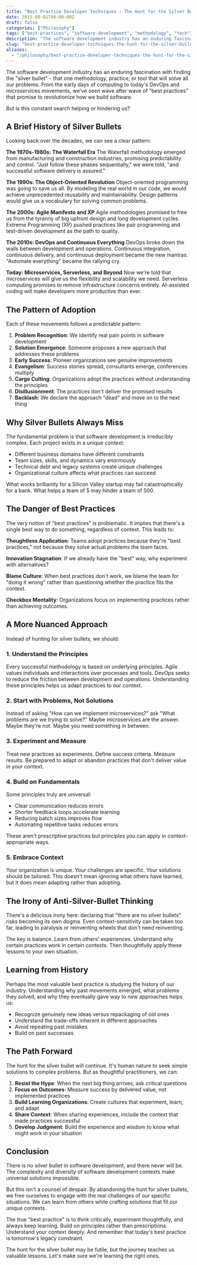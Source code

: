 ```yaml
---
title: "Best Practice Developer Techniques - The Hunt for the Silver Bullet"
date: 2015-09-01T00:00:00Z
draft: false
categories: ["Philosophy"]
tags: ["best-practices", "software-development", "methodology", "tech"]
description: "The software development industry has an enduring fascination with finding the 'silver bullet' - that one methodology, practice, or tool that will solve all our problems."
slug: "best-practice-developer-techniques-the-hunt-for-the-silver-bullet"
aliases:
  - "/philosophy/best-practice-developer-techniques-the-hunt-for-the-silver-bullet/"
---
```


The software development industry has an enduring fascination with finding the "silver bullet" - that one methodology, practice, or tool that will solve all our problems. From the early days of computing to today's DevOps and microservices movements, we've seen wave after wave of "best practices" that promise to revolutionize how we build software.

But is this constant search helping or hindering us?

## A Brief History of Silver Bullets

Looking back over the decades, we can see a clear pattern:

**The 1970s-1980s: The Waterfall Era**
The Waterfall methodology emerged from manufacturing and construction industries, promising predictability and control. "Just follow these phases sequentially," we were told, "and successful software delivery is assured."

**The 1990s: The Object-Oriented Revolution**
Object-oriented programming was going to save us all. By modeling the real world in our code, we would achieve unprecedented reusability and maintainability. Design patterns would give us a vocabulary for solving common problems.

**The 2000s: Agile Manifesto and XP**
Agile methodologies promised to free us from the tyranny of big upfront design and long development cycles. Extreme Programming (XP) pushed practices like pair programming and test-driven development as the path to quality.

**The 2010s: DevOps and Continuous Everything**
DevOps broke down the walls between development and operations. Continuous integration, continuous delivery, and continuous deployment became the new mantras. "Automate everything" became the rallying cry.

**Today: Microservices, Serverless, and Beyond**
Now we're told that microservices will give us the flexibility and scalability we need. Serverless computing promises to remove infrastructure concerns entirely. AI-assisted coding will make developers more productive than ever.

## The Pattern of Adoption

Each of these movements follows a predictable pattern:

1. **Problem Recognition**: We identify real pain points in software development
2. **Solution Emergence**: Someone proposes a new approach that addresses these problems
3. **Early Success**: Pioneer organizations see genuine improvements
4. **Evangelism**: Success stories spread, consultants emerge, conferences multiply
5. **Cargo Culting**: Organizations adopt the practices without understanding the principles
6. **Disillusionment**: The practices don't deliver the promised results
7. **Backlash**: We declare the approach "dead" and move on to the next thing

## Why Silver Bullets Always Miss

The fundamental problem is that software development is irreducibly complex. Each project exists in a unique context:

- Different business domains have different constraints
- Team sizes, skills, and dynamics vary enormously
- Technical debt and legacy systems create unique challenges
- Organizational culture affects what practices can succeed

What works brilliantly for a Silicon Valley startup may fail catastrophically for a bank. What helps a team of 5 may hinder a team of 500.

## The Danger of Best Practices

The very notion of "best practices" is problematic. It implies that there's a single best way to do something, regardless of context. This leads to:

**Thoughtless Application**: Teams adopt practices because they're "best practices," not because they solve actual problems the team faces.

**Innovation Stagnation**: If we already have the "best" way, why experiment with alternatives?

**Blame Culture**: When best practices don't work, we blame the team for "doing it wrong" rather than questioning whether the practice fits the context.

**Checkbox Mentality**: Organizations focus on implementing practices rather than achieving outcomes.

## A More Nuanced Approach

Instead of hunting for silver bullets, we should:

### 1. Understand the Principles

Every successful methodology is based on underlying principles. Agile values individuals and interactions over processes and tools. DevOps seeks to reduce the friction between development and operations. Understanding these principles helps us adapt practices to our context.

### 2. Start with Problems, Not Solutions

Instead of asking "How can we implement microservices?" ask "What problems are we trying to solve?" Maybe microservices are the answer. Maybe they're not. Maybe you need something in between.

### 3. Experiment and Measure

Treat new practices as experiments. Define success criteria. Measure results. Be prepared to adapt or abandon practices that don't deliver value in your context.

### 4. Build on Fundamentals

Some principles truly are universal:
- Clear communication reduces errors
- Shorter feedback loops accelerate learning
- Reducing batch sizes improves flow
- Automating repetitive tasks reduces errors

These aren't prescriptive practices but principles you can apply in context-appropriate ways.

### 5. Embrace Context

Your organization is unique. Your challenges are specific. Your solutions should be tailored. This doesn't mean ignoring what others have learned, but it does mean adapting rather than adopting.

## The Irony of Anti-Silver-Bullet Thinking

There's a delicious irony here: declaring that "there are no silver bullets" risks becoming its own dogma. Even context-sensitivity can be taken too far, leading to paralysis or reinventing wheels that don't need reinventing.

The key is balance. Learn from others' experiences. Understand why certain practices work in certain contexts. Then thoughtfully apply these lessons to your own situation.

## Learning from History

Perhaps the most valuable best practice is studying the history of our industry. Understanding why past movements emerged, what problems they solved, and why they eventually gave way to new approaches helps us:

- Recognize genuinely new ideas versus repackaging of old ones
- Understand the trade-offs inherent in different approaches
- Avoid repeating past mistakes
- Build on past successes

## The Path Forward

The hunt for the silver bullet will continue. It's human nature to seek simple solutions to complex problems. But as thoughtful practitioners, we can:

1. **Resist the Hype**: When the next big thing arrives, ask critical questions
2. **Focus on Outcomes**: Measure success by delivered value, not implemented practices
3. **Build Learning Organizations**: Create cultures that experiment, learn, and adapt
4. **Share Context**: When sharing experiences, include the context that made practices successful
5. **Develop Judgment**: Build the experience and wisdom to know what might work in your situation

## Conclusion

There is no silver bullet in software development, and there never will be. The complexity and diversity of software development contexts make universal solutions impossible.

But this isn't a counsel of despair. By abandoning the hunt for silver bullets, we free ourselves to engage with the real challenges of our specific situations. We can learn from others while crafting solutions that fit our unique contexts.

The true "best practice" is to think critically, experiment thoughtfully, and always keep learning. Build on principles rather than prescriptions. Understand your context deeply. And remember that today's best practice is tomorrow's legacy constraint.

The hunt for the silver bullet may be futile, but the journey teaches us valuable lessons. Let's make sure we're learning the right ones.